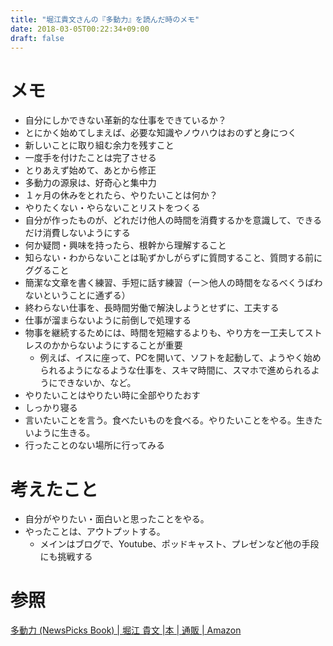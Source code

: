 ```yaml
---
title: "堀江貴文さんの『多動力』を読んだ時のメモ"
date: 2018-03-05T00:22:34+09:00
draft: false
---
```

# メモ
- 自分にしかできない革新的な仕事をできているか？
- とにかく始めてしまえば、必要な知識やノウハウはおのずと身につく
- 新しいことに取り組む余力を残すこと
- 一度手を付けたことは完了させる
- とりあえず始めて、あとから修正
- 多動力の源泉は、好奇心と集中力
- １ヶ月の休みをとれたら、やりたいことは何か？
- やりたくない・やらないことリストをつくる
- 自分が作ったものが、どれだけ他人の時間を消費するかを意識して、できるだけ消費しないようにする
- 何か疑問・興味を持ったら、根幹から理解すること
- 知らない・わからないことは恥ずかしがらずに質問すること、質問する前にググること
- 簡潔な文章を書く練習、手短に話す練習（ー＞他人の時間をなるべくうばわないということに通ずる）
- 終わらない仕事を、長時間労働で解決しようとせずに、工夫する
- 仕事が溜まらないように前倒しで処理する
- 物事を継続するためには、時間を短縮するよりも、やり方を一工夫してストレスのかからないようにすることが重要
	 - 例えば、イスに座って、PCを開いて、ソフトを起動して、ようやく始められるようになるような仕事を、スキマ時間に、スマホで進められるようにできないか、など。
- やりたいことはやりたい時に全部やりたおす
- しっかり寝る
- 言いたいことを言う。食べたいものを食べる。やりたいことをやる。生きたいように生きる。
- 行ったことのない場所に行ってみる

# 考えたこと
- 自分がやりたい・面白いと思ったことをやる。
- やったことは、アウトプットする。
	- メインはブログで、Youtube、ポッドキャスト、プレゼンなど他の手段にも挑戦する

# 参照
<a target="_blank" href="https://www.amazon.co.jp/dp/4344031156/?&_encoding=UTF8&tag=mysk0a-22&linkCode=ur2&linkId=99b7712e643ca9d3c7bcadf87c326b32&camp=247&creative=1211">多動力 (NewsPicks Book) | 堀江 貴文 |本 | 通販 | Amazon</a><img src="//ir-jp.amazon-adsystem.com/e/ir?t=mysk0a-22&l=ur2&o=9" width="1" height="1" border="0" alt="" style="border:none !important; margin:0px !important;" />


